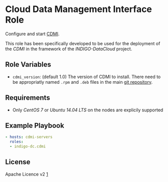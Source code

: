 Cloud Data Management Interface Role
====================================

Configure and start [CDMI](https://github.com/indigo-dc/CDMI).

This role has been specifically developed to be used for the deployment of the *CDMI* in the framework of the *INDIGO-DataCloud* project.

Role Variables
--------------

- `cdmi_version`: (default 1.0) The version of CDMI to install.
  There need to be appropriatly named `.rpm` and `.deb` files in the main
  [git repository](https://github.com/indigo-dc/CDMI).

Requirements
------------
- Only *CentOS 7* or *Ubuntu 14.04 LTS* on the nodes are explicily supported

Example Playbook
----------------

```yaml
- hosts: cdmi-servers
  roles:
  - indigo-dc.cdmi
```

License
-------

Apache Licence v2 [1]

[1]: http://www.apache.org/licenses/LICENSE-2.0
